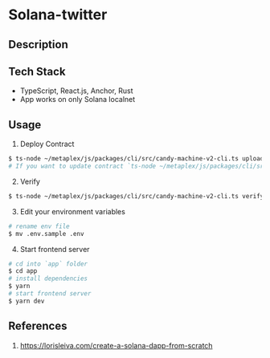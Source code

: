 # Solana-twitter

## Description


## Tech Stack

- TypeScript, React.js, Anchor, Rust
- App works on only Solana localnet

## Usage

1. Deploy Contract

```bash
$ ts-node ~/metaplex/js/packages/cli/src/candy-machine-v2-cli.ts upload -e devnet -k ~/.config/solana/devnet.json -cp config.json ./assets
# If you want to update contract `ts-node ~/metaplex/js/packages/cli/src/candy-machine-v2-cli.ts update_candy_machine -e devnet -k ~/.config/solana/devnet.json -cp config.json`
```

2. Verify

```bash
$ ts-node ~/metaplex/js/packages/cli/src/candy-machine-v2-cli.ts verify_upload -e devnet -k ~/.config/solana/devnet.json
```

3. Edit your environment variables

```bash
# rename env file
$ mv .env.sample .env
```

4. Start frontend server

```bash
# cd into `app` folder
$ cd app
# install dependencies
$ yarn
# start frontend server
$ yarn dev
```

## References

1. https://lorisleiva.com/create-a-solana-dapp-from-scratch

